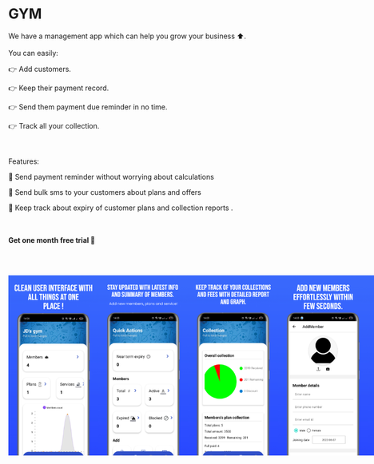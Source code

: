 # GYM
We have a management app which can help you grow your business ⬆️.
<br/><br/>
You can easily:

👉 Add customers.

👉 Keep their payment record. 

👉 Send them payment due reminder in no time. 

👉 Track all your collection. 


<br/><br/>
Features:

🥇 Send payment reminder without worrying about calculations 

🥈 Send bulk sms to your customers about plans and offers 

🥉 Keep track about expiry of customer plans and collection reports .

<br/><br/>
<b>Get one month free trial 🎁</b>


<br/><br/>
<div style="display: flex; flex-direction:row">
  <img src="https://raw.githubusercontent.com/somesh4545/GYM/main/image1.jpeg" alt="Image 1" width="180"/>
  <img src="https://raw.githubusercontent.com/somesh4545/GYM/main/image2.jpeg" alt="Image 1" width="180"/>
  <img src="https://raw.githubusercontent.com/somesh4545/GYM/main/image3.jpeg" alt="Image 1" width="180"/>
  <img src="https://raw.githubusercontent.com/somesh4545/GYM/main/image4.jpeg" alt="Image 1" width="180"/>
  <img src="https://raw.githubusercontent.com/somesh4545/GYM/main/image5.jpeg" alt="Image 1" width="180"/>
  <img src="https://raw.githubusercontent.com/somesh4545/GYM/main/image6.jpeg" alt="Image 1" width="180"/>
  <img src="https://raw.githubusercontent.com/somesh4545/GYM/main/image7.jpeg" alt="Image 1" width="180"/>
</div>
